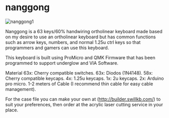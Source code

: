 # nanggong
![nanggong1](https://github.com/SanmaLD/nanggong/assets/64263022/9edbd3ac-5dd5-47c5-85f2-c5192f3aced0)

Nanggong is a 63 keys/60% handwiring ortholinear keyboard made based on my desire to use an ortholinear keyboard but has common functions such as arrow keys, numbers, and normal 1.25u ctrl keys so that programmers and gamers can use this keyboard.

This keyboard is built using ProMicro and QMK Firmware that has been programmed to support underglow and VIA Software.

Material
63x: Cherry compatible switches.
63x: Diodos (1N4148).
58x: Cherry compatible keycaps.
4x: 1.25u keycaps.
1x: 2u keycaps.
2x: Arduino pro micro.
1-2 meters of Cable (I recommend thin cable for easy cable management).

For the case file you can make your own at (http://builder.swillkb.com/) to suit your preferences, then order at the acrylic laser cutting service in your place.
